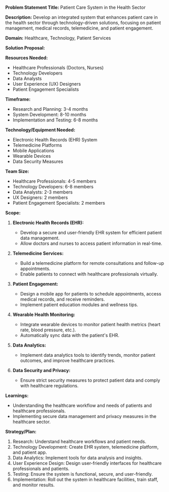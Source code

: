 **Problem Statement Title:** Patient Care System in the Health Sector

**Description:** Develop an integrated system that enhances patient care in the health sector through technology-driven solutions, focusing on patient management, medical records, telemedicine, and patient engagement.

**Domain:** Healthcare, Technology, Patient Services

**Solution Proposal:**

**Resources Needed:**
- Healthcare Professionals (Doctors, Nurses)
- Technology Developers
- Data Analysts
- User Experience (UX) Designers
- Patient Engagement Specialists

**Timeframe:**
- Research and Planning: 3-4 months
- System Development: 8-10 months
- Implementation and Testing: 6-8 months

**Technology/Equipment Needed:**
- Electronic Health Records (EHR) System
- Telemedicine Platforms
- Mobile Applications
- Wearable Devices
- Data Security Measures

**Team Size:**
- Healthcare Professionals: 4-5 members
- Technology Developers: 6-8 members
- Data Analysts: 2-3 members
- UX Designers: 2 members
- Patient Engagement Specialists: 2 members

**Scope:**
1. **Electronic Health Records (EHR):**
   - Develop a secure and user-friendly EHR system for efficient patient data management.
   - Allow doctors and nurses to access patient information in real-time.

2. **Telemedicine Services:**
   - Build a telemedicine platform for remote consultations and follow-up appointments.
   - Enable patients to connect with healthcare professionals virtually.

3. **Patient Engagement:**
   - Design a mobile app for patients to schedule appointments, access medical records, and receive reminders.
   - Implement patient education modules and wellness tips.

4. **Wearable Health Monitoring:**
   - Integrate wearable devices to monitor patient health metrics (heart rate, blood pressure, etc.).
   - Automatically sync data with the patient's EHR.

5. **Data Analytics:**
   - Implement data analytics tools to identify trends, monitor patient outcomes, and improve healthcare practices.

6. **Data Security and Privacy:**
   - Ensure strict security measures to protect patient data and comply with healthcare regulations.

**Learnings:**
- Understanding the healthcare workflow and needs of patients and healthcare professionals.
- Implementing secure data management and privacy measures in the healthcare sector.

**Strategy/Plan:**
1. Research: Understand healthcare workflows and patient needs.
2. Technology Development: Create EHR system, telemedicine platform, and patient app.
3. Data Analytics: Implement tools for data analysis and insights.
4. User Experience Design: Design user-friendly interfaces for healthcare professionals and patients.
5. Testing: Ensure the system is functional, secure, and user-friendly.
6. Implementation: Roll out the system in healthcare facilities, train staff, and monitor results.